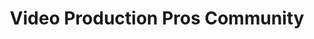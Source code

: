 ---
# This topic lives at
# https://digital.gov/topics/video-production-pros-community

slug: "video-production-pros-community"

# Topic Title
title: "Video Production Pros Community"

# description — keep it short and clear
summary: ""


# Weight
weight: 1

# For more information on managing topics,
# see https://github.com/GSA/digitalgov.gov/wiki
---